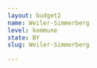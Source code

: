 ```yaml
---
layout: budget2
name: Weiler-Simmerberg
level: kommune
state: BY
slug: Weiler-Simmerberg

---
```



